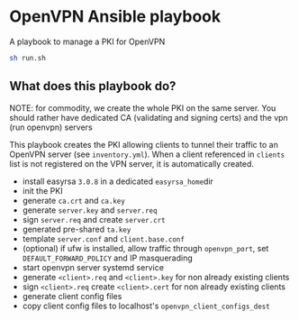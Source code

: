 # OpenVPN Ansible playbook

A playbook to manage a PKI for OpenVPN

```sh
sh run.sh
```
## What does this playbook do?

NOTE: for commodity, we create the whole PKI on the same server. You should rather have dedicated CA (validating and signing certs) and the vpn (run openvpn) servers

This playbook creates the PKI allowing clients to tunnel their traffic to an OpenVPN server (see `inventory.yml`). When a client referenced in `clients` list is not registered on the VPN server, it is automatically created. 

* install easyrsa `3.0.8` in a dedicated `easyrsa_home`dir
* init the PKI
* generate `ca.crt` and `ca.key`
* generate `server.key` and `server.req`
* sign `server.req` and create `server.crt`
* generated pre-shared `ta.key`
* template `server.conf` and `client.base.conf`
* (optional) if ufw is installed, allow traffic through `openvpn_port`, set `DEFAULT_FORWARD_POLICY` and IP masquerading
* start openvpn server systemd service
* generate `<client>.req` and `<client>.key` for non already existing clients
* sign `<client>.req`  create `<client>.cert` for non already existing clients
* generate client config files
* copy client config files to localhost's `openvpn_client_configs_dest`
